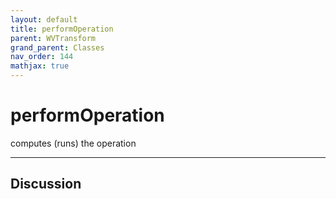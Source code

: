 ```yaml
---
layout: default
title: performOperation
parent: WVTransform
grand_parent: Classes
nav_order: 144
mathjax: true
---
```


#  performOperation

computes (runs) the operation


---

## Discussion

  
